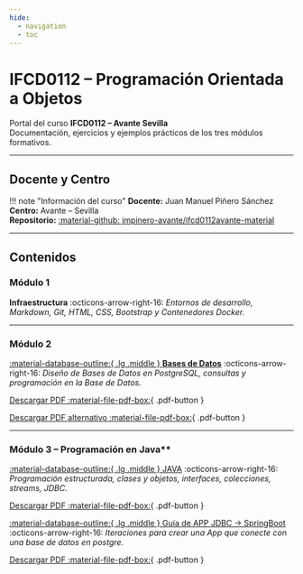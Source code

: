```yaml
---
hide:
  - navigation
  - toc
---
```


# IFCD0112 – Programación Orientada a Objetos

Portal del curso **IFCD0112 – Avante Sevilla**  
Documentación, ejercicios y ejemplos prácticos de los tres módulos formativos.

---

## Docente y Centro

!!! note "Información del curso"
    **Docente:** Juan Manuel Piñero Sánchez  
    **Centro:** Avante – Sevilla  
    **Repositorio:** [:material-github: jmpinero-avante/ifcd0112avante-material](https://github.com/jmpinero-avante/ifcd0112avante-material)

---

## Contenidos

### Módulo 1

**Infraestructura**
:octicons-arrow-right-16: *Entornos de desarrollo, Markdown, Git, HTML, CSS, Bootstrap y Contenedores Docker.*

---

### Módulo 2

[:material-database-outline:{ .lg .middle } **Bases de Datos**](./module2-db/index.html)
:octicons-arrow-right-16: *Diseño de Bases de Datos en PostgreSQL, consultas y programación en la Base de Datos.*

[Descargar PDF :material-file-pdf-box:](./pdfs/modulo2-bases-de-datos.pdf){ .pdf-button }

[Descargar PDF alternativo :material-file-pdf-box:](./pdfs/resumen-postgresql.pdf){ .pdf-button }

---

### Módulo 3 – Programación en Java**
[:material-database-outline:{ .lg .middle } JAVA](./module3-java/index.html)
:octicons-arrow-right-16: *Programación estructurada, clases y objetos, interfaces, colecciones, streams, JDBC.*

[Descargar PDF :material-file-pdf-box:](./pdfs/modulo3-java.pdf){ .pdf-button }


[:material-database-outline:{ .lg .middle } Guía de APP JDBC -> SpringBoot](./module3-app-springboot/index.html)
:octicons-arrow-right-16: *Iteraciones para crear una App que conecte con una base de datos en postgre.*

[Descargar PDF :material-file-pdf-box:](./pdfs/modulo3-app-springboot.pdf){ .pdf-button }

